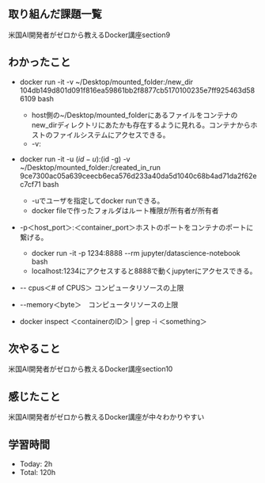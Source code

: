 ## 取り組んだ課題一覧
米国AI開発者がゼロから教えるDocker講座section9
## わかったこと
- docker run -it -v ~/Desktop/mounted_folder:/new_dir 104db149d801d091f816ea59861bb2f8877cb5170100235e7ff925463d586109 bash
  - host側の~/Desktop/mounted_folderにあるファイルをコンテナのnew_dirディレクトリにあたかも存在するように見れる。コンテナからホストのファイルシステムにアクセスできる。
  - -v<host>:<container>

- docker run -it -u $(id -u):$(id -g) -v ~/Desktop/mounted_folder:/created_in_run 9ce7300ac05a639ceecb6eca576d233a40da5d1040c68b4ad71da2f62ec7cf71 bash
  - -uでユーザを指定してdocker runできる。
  - docker fileで作ったフォルダはルート権限が所有者が所有者

- -p＜host_port＞:＜container_port＞ホストのポートをコンテナのポートに繋げる。
  - docker run -it -p 1234:8888 --rm jupyter/datascience-notebook bash
  - localhost:1234にアクセスすると8888で動くjupyterにアクセスできる。

- -- cpus＜# of CPUS＞ コンピュータリソースの上限
- --memory＜byte＞　コンピュータリソースの上限

- docker inspect ＜containerのID＞ | grep -i ＜something＞
## 次やること
米国AI開発者がゼロから教えるDocker講座section10
## 感じたこと
米国AI開発者がゼロから教えるDocker講座が中々わかりやすい

## 学習時間
- Today: 2h
- Total: 120h

